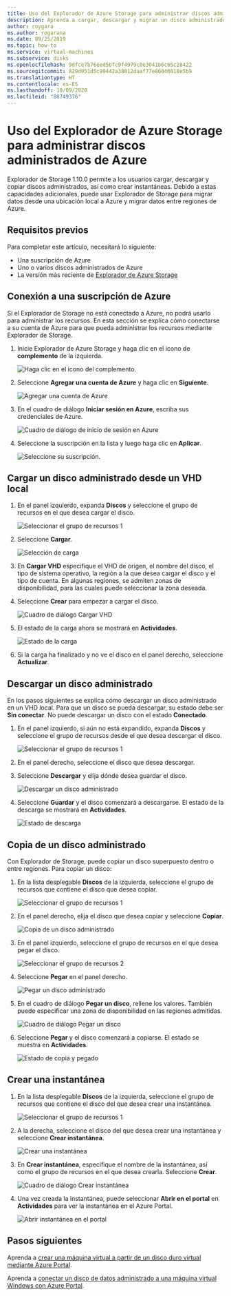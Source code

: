 ```yaml
---
title: Uso del Explorador de Azure Storage para administrar discos administrados de Azure
description: Aprenda a cargar, descargar y migrar un disco administrado de Azure entre regiones, y también a crear una instantánea de un disco administrado, mediante el Explorador de Azure Storage.
author: roygara
ms.author: rogarana
ms.date: 09/25/2019
ms.topic: how-to
ms.service: virtual-machines
ms.subservice: disks
ms.openlocfilehash: 9dfce7b76eed5bfc9f4979c0e3041b6c65c28422
ms.sourcegitcommit: 829d951d5c90442a38012daaf77e86046018e5b9
ms.translationtype: HT
ms.contentlocale: es-ES
ms.lasthandoff: 10/09/2020
ms.locfileid: "88749376"
---
```

# <a name="use-azure-storage-explorer-to-manage-azure-managed-disks"></a>Uso del Explorador de Azure Storage para administrar discos administrados de Azure

Explorador de Storage 1.10.0 permite a los usuarios cargar, descargar y copiar discos administrados, así como crear instantáneas. Debido a estas capacidades adicionales, puede usar Explorador de Storage para migrar datos desde una ubicación local a Azure y migrar datos entre regiones de Azure.

## <a name="prerequisites"></a>Requisitos previos

Para completar este artículo, necesitará lo siguiente:
- Una suscripción de Azure
- Uno o varios discos administrados de Azure
- La versión más reciente de [Explorador de Azure Storage](https://azure.microsoft.com/features/storage-explorer/)

## <a name="connect-to-an-azure-subscription"></a>Conexión a una suscripción de Azure

Si el Explorador de Storage no está conectado a Azure, no podrá usarlo para administrar los recursos. En esta sección se explica cómo conectarse a su cuenta de Azure para que pueda administrar los recursos mediante Explorador de Storage.

1. Inicie Explorador de Azure Storage y haga clic en el icono de **complemento** de la izquierda.

    ![Haga clic en el icono del complemento.](media/disks-upload-vhd-to-managed-disk-storage-explorer/plug-in-icon.png)

1. Seleccione **Agregar una cuenta de Azure** y haga clic en **Siguiente**.

    ![Agregar una cuenta de Azure](media/disks-upload-vhd-to-managed-disk-storage-explorer/connect-to-azure.png)

1. En el cuadro de diálogo **Iniciar sesión en Azure**, escriba sus credenciales de Azure.

    ![Cuadro de diálogo de inicio de sesión en Azure](media/disks-upload-vhd-to-managed-disk-storage-explorer/sign-in.png)

1. Seleccione la suscripción en la lista y luego haga clic en **Aplicar**.

    ![Seleccione su suscripción.](media/disks-upload-vhd-to-managed-disk-storage-explorer/select-subscription.png)

## <a name="upload-a-managed-disk-from-an-on-prem-vhd"></a>Cargar un disco administrado desde un VHD local

1. En el panel izquierdo, expanda **Discos** y seleccione el grupo de recursos en el que desea cargar el disco.

    ![Seleccionar el grupo de recursos 1](media/disks-upload-vhd-to-managed-disk-storage-explorer/select-rg1.png)

1. Seleccione **Cargar**.

    ![Selección de carga](media/disks-upload-vhd-to-managed-disk-storage-explorer/upload-button.png)

1. En **Cargar VHD** especifique el VHD de origen, el nombre del disco, el tipo de sistema operativo, la región a la que desea cargar el disco y el tipo de cuenta. En algunas regiones, se admiten zonas de disponibilidad, para las cuales puede seleccionar la zona deseada.
1. Seleccione **Crear** para empezar a cargar el disco.

    ![Cuadro de diálogo Cargar VHD](media/disks-upload-vhd-to-managed-disk-storage-explorer/upload-vhd-dialog.png)

1. El estado de la carga ahora se mostrará en **Actividades**.

    ![Estado de la carga](media/disks-upload-vhd-to-managed-disk-storage-explorer/activity-uploading.png)

1. Si la carga ha finalizado y no ve el disco en el panel derecho, seleccione **Actualizar**.

## <a name="download-a-managed-disk"></a>Descargar un disco administrado

En los pasos siguientes se explica cómo descargar un disco administrado en un VHD local. Para que un disco se pueda descargar, su estado debe ser **Sin conectar**. No puede descargar un disco con el estado **Conectado**.

1. En el panel izquierdo, si aún no está expandido, expanda **Discos** y seleccione el grupo de recursos desde el que desea descargar el disco.

    ![Seleccionar el grupo de recursos 1](media/disks-upload-vhd-to-managed-disk-storage-explorer/select-rg1.png)

1. En el panel derecho, seleccione el disco que desea descargar.
1. Seleccione **Descargar** y elija dónde desea guardar el disco.

    ![Descargar un disco administrado](media/disks-upload-vhd-to-managed-disk-storage-explorer/download-button.png)

1. Seleccione **Guardar** y el disco comenzará a descargarse. El estado de la descarga se mostrará en **Actividades**.

    ![Estado de descarga](media/disks-upload-vhd-to-managed-disk-storage-explorer/activity-downloading.png)

## <a name="copy-a-managed-disk"></a>Copia de un disco administrado

Con Explorador de Storage, puede copiar un disco superpuesto dentro o entre regiones. Para copiar un disco:

1. En la lista desplegable **Discos** de la izquierda, seleccione el grupo de recursos que contiene el disco que desea copiar.

    ![Seleccionar el grupo de recursos 1](media/disks-upload-vhd-to-managed-disk-storage-explorer/select-rg1.png)

1. En el panel derecho, elija el disco que desea copiar y seleccione **Copiar**.

    ![Copia de un disco administrado](media/disks-upload-vhd-to-managed-disk-storage-explorer/copy-button.png)

1. En el panel izquierdo, seleccione el grupo de recursos en el que desea pegar el disco.

    ![Seleccionar el grupo de recursos 2](media/disks-upload-vhd-to-managed-disk-storage-explorer/select-rg2.png)

1. Seleccione **Pegar** en el panel derecho.

    ![Pegar un disco administrado](media/disks-upload-vhd-to-managed-disk-storage-explorer/paste-button.png)

1. En el cuadro de diálogo **Pegar un disco**, rellene los valores. También puede especificar una zona de disponibilidad en las regiones admitidas.

    ![Cuadro de diálogo Pegar un disco](media/disks-upload-vhd-to-managed-disk-storage-explorer/paste-disk-dialog.png)

1. Seleccione **Pegar** y el disco comenzará a copiarse. El estado se muestra en **Actividades**.

    ![Estado de copia y pegado](media/disks-upload-vhd-to-managed-disk-storage-explorer/activity-copying.png)

## <a name="create-a-snapshot"></a>Crear una instantánea

1. En la lista desplegable **Discos** de la izquierda, seleccione el grupo de recursos que contiene el disco del que desea crear una instantánea.

    ![Seleccionar el grupo de recursos 1](media/disks-upload-vhd-to-managed-disk-storage-explorer/select-rg1.png)

1. A la derecha, seleccione el disco del que desea crear una instantánea y seleccione **Crear instantánea**.

    ![Crear una instantánea](media/disks-upload-vhd-to-managed-disk-storage-explorer/create-snapshot-button.png)

1. En **Crear instantánea**, especifique el nombre de la instantánea, así como el grupo de recursos en el que desea crearla. Seleccione **Crear**.

    ![Cuadro de diálogo Crear instantánea](media/disks-upload-vhd-to-managed-disk-storage-explorer/create-snapshot-dialog.png)

1. Una vez creada la instantánea, puede seleccionar **Abrir en el portal** en **Actividades** para ver la instantánea en el Azure Portal.

    ![Abrir instantánea en el portal](media/disks-upload-vhd-to-managed-disk-storage-explorer/open-in-portal.png)

## <a name="next-steps"></a>Pasos siguientes


Aprenda a [crear una máquina virtual a partir de un disco duro virtual mediante Azure Portal](windows/create-vm-specialized-portal.md).

Aprenda a [conectar un disco de datos administrado a una máquina virtual Windows con Azure Portal](windows/attach-managed-disk-portal.md).